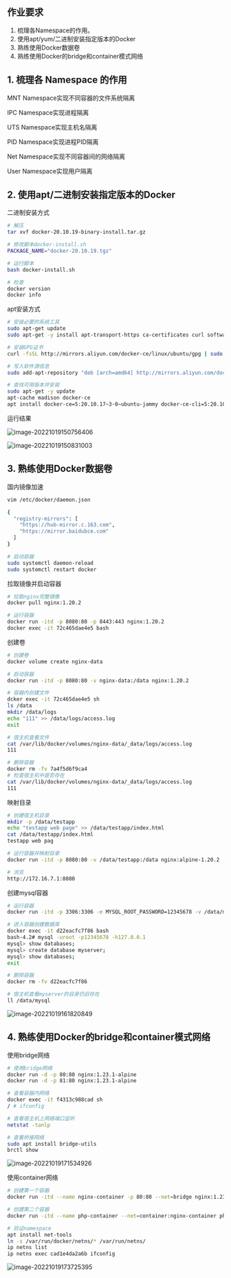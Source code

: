 ## 作业要求

1. 梳理各Namespace的作用。
2. 使用apt/yum/二进制安装指定版本的Docker
3. 熟练使用Docker数据卷
4. 熟练使用Docker的bridge和container模式网络

## 1. 梳理各 Namespace 的作用

MNT Namespace实现不同容器的文件系统隔离

IPC Namespace实现进程隔离

UTS Namespace实现主机名隔离

PID Namespace实现进程PID隔离

Net Namespace实现不同容器间的网络隔离

User Namespace实现用户隔离

## 2. 使用apt/二进制安装指定版本的Docker

二进制安装方式

```bash
# 解压
tar xvf docker-20.10.19-binary-install.tar.gz 

# 修改脚本docker-install.sh
PACKAGE_NAME="docker-20.10.19.tgz"

# 运行脚本
bash docker-install.sh

# 检查
docker version
docker info
```
apt安装方式

```bash
# 安装必要的系统工具
sudo apt-get update
sudo apt-get -y install apt-transport-https ca-certificates curl software-properties-common

# 安装GPG证书
curl -fsSL http://mirrors.aliyun.com/docker-ce/linux/ubuntu/gpg | sudo apt-key add -

# 写入软件源信息
sudo add-apt-repository "deb [arch=amd64] http://mirrors.aliyun.com/docker-ce/linux/ubuntu $(lsb_release -cs) stable"

# 查找可用版本并安装
sudo apt-get -y update
apt-cache madison docker-ce
apt install docker-ce=5:20.10.17~3-0~ubuntu-jammy docker-ce-cli=5:20.10.17~3-0~ubuntu-jammy
```

运行结果

![image-20221019150756406](assets/image-20221019150756406.png)

![image-20221019150831003](assets/image-20221019150831003.png)

## 3. 熟练使用Docker数据卷

国内镜像加速

```bash
vim /etc/docker/daemon.json

{
  "registry-mirrors": [
    "https://hub-mirror.c.163.com", 
    "https://mirror.baidubce.com"
  ]
}

# 启动容器
sudo systemctl daemon-reload
sudo systemctl restart docker
```

拉取镜像并启动容器

```bash
# 拉取nginx完整镜像
docker pull nginx:1.20.2

# 运行容器
docker run -itd -p 8080:80 -p 8443:443 nginx:1.20.2
docker exec -it 72c465dae4e5 bash
```

创建卷

```bash
# 创建卷
docker volume create nginx-data

# 启动容器
docker run -itd -p 8080:80 -v nginx-data:/data nginx:1.20.2

# 容器内创建文件
dcker exec -it 72c465dae4e5 sh
ls /data
mkdir /data/logs
echo "111" >> /data/logs/access.log
exit

# 宿主机查看文件
cat /var/lib/docker/volumes/nginx-data/_data/logs/access.log
111

# 删除容器
docker rm -fv 7a4f5d6f9ca4
# 检查宿主机中是否存在
cat /var/lib/docker/volumes/nginx-data/_data/logs/access.log
111
```
映射目录

```bash
# 创建宿主机目录
mkdir -p /data/testapp
echo "testapp web page" >> /data/testapp/index.html
cat /data/testapp/index.html
testapp web pag

# 运行容器并映射目录
docker run -itd -p 8080:80 -v /data/testapp:/data nginx:alpine-1.20.2

# 浏览
http://172.16.7.1:8080
```

创建mysql容器

```bash
# 运行容器
docker run -itd -p 3306:3306 -e MYSQL_ROOT_PASSWORD=12345678 -v /data/mysql:/var/lib/mysql mysql:5.7.38

# 进入容器创建数据库
docker exec -it d22eacfc7f86 bash
bash-4.2# mysql -uroot -p12345678 -h127.0.0.1
mysql> show databases;
mysql> create database myserver;
mysql> show databases;
exit

# 删除容器
docker rm -fv d22eacfc7f86

# 宿主机查看myserver的目录仍旧存在
ll /data/mysql
```

![image-20221019161820849](assets/image-20221019161820849.png)

## 4. 熟练使用Docker的bridge和container模式网络

使用bridge网络

```bash
# 使用bridge网络
docker run -d -p 80:80 nginx:1.23.1-alpine
docker run -d -p 81:80 nginx:1.23.1-alpine

# 查看容器内网络
docker exec -it f4313c988cad sh
/ # ifconfig

# 查看宿主机上网络端口监听
netstat -tanlp

# 查看桥接网络
sudo apt install bridge-utils
brctl show
```

![image-20221019171534926](assets/image-20221019171534926.png)

使用container网络

```bash
# 创建第一个容器
docker run -itd --name nginx-container -p 80:80 --net=bridge nginx:1.23.1-alpine

# 创建第二个容器
docker run -itd --name php-container --net=container:nginx-container php:7.4.30-fpm-alpine

# 验证namespace
apt install net-tools
ln -s /var/run/docker/netns/* /var/run/netns/
ip netns list
ip netns exec cad1e4da2a6b ifconfig
```

![image-20221019173725395](assets/image-20221019173725395.png)
